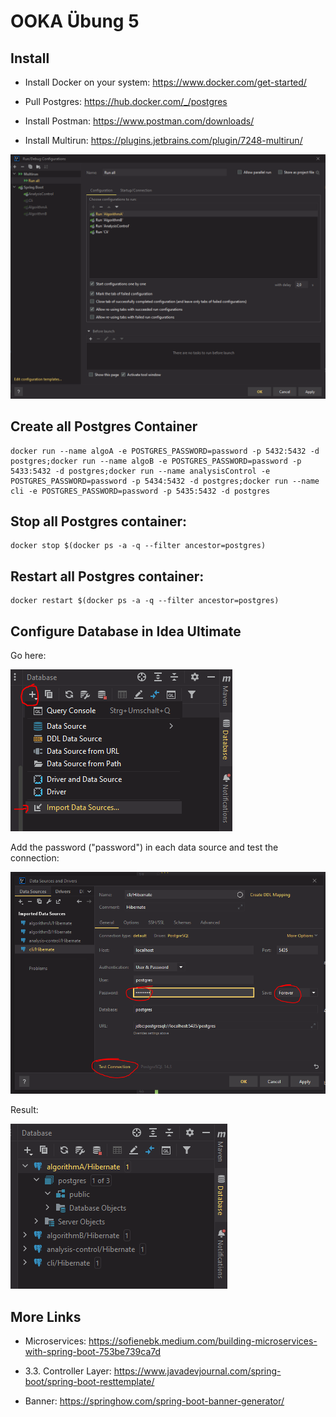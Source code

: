 # OOKA Übung 5

## Install

- Install Docker on your system: https://www.docker.com/get-started/

- Pull Postgres: https://hub.docker.com/_/postgres

- Install Postman: https://www.postman.com/downloads/

- Install Multirun: https://plugins.jetbrains.com/plugin/7248-multirun/

![img.png](img/multirun.png)

## Create all Postgres Container

```
docker run --name algoA -e POSTGRES_PASSWORD=password -p 5432:5432 -d postgres;docker run --name algoB -e POSTGRES_PASSWORD=password -p 5433:5432 -d postgres;docker run --name analysisControl -e POSTGRES_PASSWORD=password -p 5434:5432 -d postgres;docker run --name cli -e POSTGRES_PASSWORD=password -p 5435:5432 -d postgres
```

## Stop all Postgres container:

```
docker stop $(docker ps -a -q --filter ancestor=postgres)
```

## Restart all Postgres container:

```
docker restart $(docker ps -a -q --filter ancestor=postgres)
```

## Configure Database in Idea Ultimate

Go here:

![](img/db_0.png)

Add the password ("password") in each data source and test the connection:

![](img/db_1.png)

Result:

![](img/db_2.png)

## More Links

- Microservices: https://sofienebk.medium.com/building-microservices-with-spring-boot-753be739ca7d

- 3.3. Controller Layer: https://www.javadevjournal.com/spring-boot/spring-boot-resttemplate/

- Banner: https://springhow.com/spring-boot-banner-generator/